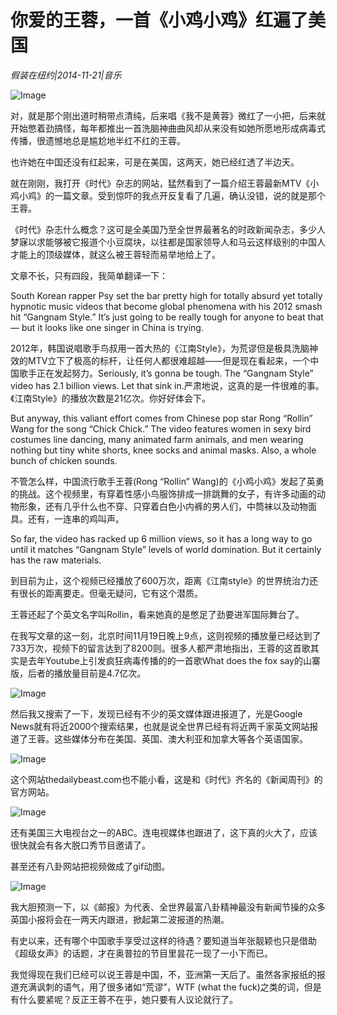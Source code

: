 # 你爱的王蓉，一首《小鸡小鸡》红遍了美国

*假装在纽约|2014-11-21|音乐*

![Image](http://p2.pstatp.com/large/pgc-image/1521799062535a9ea23164e)

对，就是那个刚出道时稍带点清纯，后来唱《我不是黄蓉》微红了一小把，后来就开始憋着劲搞怪，每年都推出一首洗脑神曲曲风却从来没有如她所愿地形成病毒式传播，很遗憾地总是尴尬地半红不红的王蓉。

也许她在中国还没有红起来，可是在美国，这两天，她已经红透了半边天。

就在刚刚，我打开《时代》杂志的网站，猛然看到了一篇介绍王蓉最新MTV《小鸡小鸡》的一篇文章。受到惊吓的我点开反复看了几遍，确认没错，说的就是那个王蓉。

《时代》杂志什么概念？这可是全美国乃至全世界最著名的时政新闻杂志，多少人梦寐以求能够被它报道个小豆腐块，以往都是国家领导人和马云这样级别的中国人才能上的顶级媒体，就这么被王蓉轻而易举地给上了。

文章不长，只有四段，我简单翻译一下：

South Korean rapper Psy set the bar pretty high for totally absurd yet totally hypnotic music videos that become global phenomena with his 2012 smash hit “Gangnam Style.” It’s just going to be really tough for anyone to beat that — but it looks like one singer in China is trying.

2012年，韩国说唱歌手鸟叔用一首大热的《江南Style》，为荒谬但是极具洗脑神效的MTV立下了极高的标杆，让任何人都很难超越——但是现在看起来，一个中国歌手正在发起努力。Seriously, it’s gonna be tough. The “Gangnam Style” video has 2.1 billion views. Let that sink in.严肃地说，这真的是一件很难的事。《江南Style》的播放次数是21亿次。你好好体会下。

But anyway, this valiant effort comes from Chinese pop star Rong “Rollin” Wang for the song “Chick Chick.” The video features women in sexy bird costumes line dancing, many animated farm animals, and men wearing nothing but tiny white shorts, knee socks and animal masks. Also, a whole bunch of chicken sounds.

不管怎么样，中国流行歌手王蓉(Rong “Rollin” Wang)的《小鸡小鸡》发起了英勇的挑战。这个视频里，有穿着性感小鸟服饰排成一排跳舞的女子，有许多动画的动物形象，还有几乎什么也不穿、只穿着白色小内裤的男人们，中筒袜以及动物面具。还有，一连串的鸡叫声。

So far, the video has racked up 6 million views, so it has a long way to go until it matches “Gangnam Style” levels of world domination. But it certainly has the raw materials.

到目前为止，这个视频已经播放了600万次，距离《江南style》的世界统治力还有很长的距离要走。但毫无疑问，它有这个潜质。

王蓉还起了个英文名字叫Rollin，看来她真的是憋足了劲要进军国际舞台了。

在我写文章的这一刻，北京时间11月19日晚上9点，这则视频的播放量已经达到了733万次，视频下的留言达到了8200则。很多人都严肃地指出，王蓉的这首歌其实是去年Youtube上引发疯狂病毒传播的的一首歌What does the fox say的山寨版，后者的播放量目前是4.7亿次。

![Image](http://p2.pstatp.com/large/pgc-image/15217990626543b674023e0)

然后我又搜索了一下，发现已经有不少的英文媒体跟进报道了，光是Google News就有将近2000个搜索结果，也就是说全世界已经有将近两千家英文网站报道了王蓉。这些媒体分布在美国、英国、澳大利亚和加拿大等各个英语国家。

![Image](http://p2.pstatp.com/large/pgc-image/152179906266936aa68092e)

这个网站thedailybeast.com也不能小看，这是和《时代》齐名的《新闻周刊》的官方网站。

![Image](http://p2.pstatp.com/large/pgc-image/15217990626930502522eee)

还有美国三大电视台之一的ABC。连电视媒体也跟进了，这下真的火大了，应该很快就会有各大脱口秀节目邀请了。

甚至还有八卦网站把视频做成了gif动图。

![Image](http://p2.pstatp.com/large/pgc-image/15217990627182cb775f73c)

我大胆预测一下，以《邮报》为代表、全世界最富八卦精神最没有新闻节操的众多英国小报将会在一两天内跟进，掀起第二波报道的热潮。

有史以来，还有哪个中国歌手享受过这样的待遇？要知道当年张靓颖也只是借助《超级女声》的话题，才在奥普拉的节目里昙花一现了一小下而已。

我觉得现在我们已经可以说王蓉是中国，不，亚洲第一天后了。虽然各家报纸的报道充满讽刺的语气，用了很多诸如“荒谬”，WTF (what the fuck)之类的词，但是有什么要紧呢？反正王蓉不在乎，她只要有人议论就行了。

